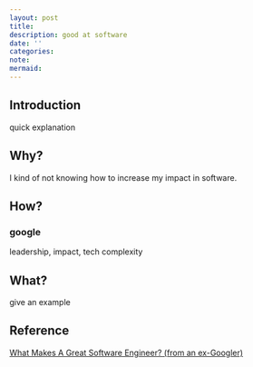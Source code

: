 ```yaml
---
layout: post
title:
description: good at software
date: ''
categories:
note:
mermaid:
---
```


## Introduction

quick explanation

## Why?

I kind of not knowing how to increase my impact in software.

## How?

### google

leadership, impact, tech complexity

## What?

give an example

## Reference

[What Makes A Great Software Engineer? (from an ex-Googler)](https://www.youtube.com/watch?v=k3iV1-9PJtI)
